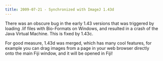 ```yaml
---
title: 2009-07-21 - Synchronized with ImageJ 1.43d
---
```


There was an obscure bug in the early 1.43 versions that was triggered by loading .lif files with Bio-Formats on Windows, and resulted in a crash of the Java Virtual Machine. This is fixed by 1.43c.

For good measure, 1.43d was merged, which has many cool features, for example you can drag images from a page in your web browser directly onto the main Fiji window, and it will be opened in Fiji!


